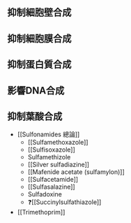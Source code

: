 ## 抑制細胞壁合成
## 抑制細胞膜合成
## 抑制蛋白質合成
## 影響DNA合成
## 抑制葉酸合成
- [[Sulfonamides 總論]]
	- [[Sulfamethoxazole]]
	- [[Sulfisoxazole]]
	- Sulfamethizole
	- [[Silver sulfadiazine]]
	- [[Mafenide acetate (sulfamylon)]]
	- [[Sulfacetamide]]
	- [[Sulfasalazine]]
	- Sulfadoxine
	- ❓[[Succinylsulfathiazole]]
- [[Trimethoprim]]